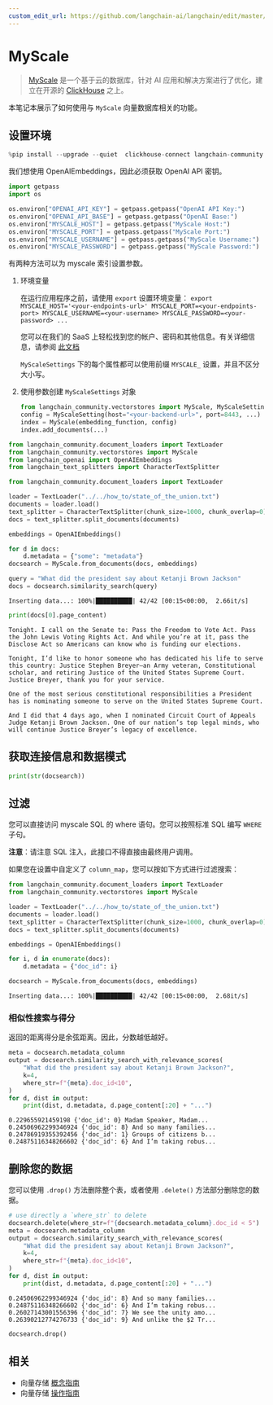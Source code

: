```yaml
---
custom_edit_url: https://github.com/langchain-ai/langchain/edit/master/docs/docs/integrations/vectorstores/myscale.ipynb
---
```


# MyScale

>[MyScale](https://docs.myscale.com/en/overview/) 是一个基于云的数据库，针对 AI 应用和解决方案进行了优化，建立在开源的 [ClickHouse](https://github.com/ClickHouse/ClickHouse) 之上。

本笔记本展示了如何使用与 `MyScale` 向量数据库相关的功能。

## 设置环境

```python
%pip install --upgrade --quiet  clickhouse-connect langchain-community
```

我们想使用 OpenAIEmbeddings，因此必须获取 OpenAI API 密钥。

```python
import getpass
import os

os.environ["OPENAI_API_KEY"] = getpass.getpass("OpenAI API Key:")
os.environ["OPENAI_API_BASE"] = getpass.getpass("OpenAI Base:")
os.environ["MYSCALE_HOST"] = getpass.getpass("MyScale Host:")
os.environ["MYSCALE_PORT"] = getpass.getpass("MyScale Port:")
os.environ["MYSCALE_USERNAME"] = getpass.getpass("MyScale Username:")
os.environ["MYSCALE_PASSWORD"] = getpass.getpass("MyScale Password:")
```

有两种方法可以为 myscale 索引设置参数。

1. 环境变量

    在运行应用程序之前，请使用 `export` 设置环境变量：
    `export MYSCALE_HOST='<your-endpoints-url>' MYSCALE_PORT=<your-endpoints-port> MYSCALE_USERNAME=<your-username> MYSCALE_PASSWORD=<your-password> ...`

    您可以在我们的 SaaS 上轻松找到您的帐户、密码和其他信息。有关详细信息，请参阅 [此文档](https://docs.myscale.com/en/cluster-management/)

    `MyScaleSettings` 下的每个属性都可以使用前缀 `MYSCALE_` 设置，并且不区分大小写。

2. 使用参数创建 `MyScaleSettings` 对象

    ```python
    from langchain_community.vectorstores import MyScale, MyScaleSettings
    config = MyScaleSetting(host="<your-backend-url>", port=8443, ...)
    index = MyScale(embedding_function, config)
    index.add_documents(...)
    ```

```python
from langchain_community.document_loaders import TextLoader
from langchain_community.vectorstores import MyScale
from langchain_openai import OpenAIEmbeddings
from langchain_text_splitters import CharacterTextSplitter
```

```python
from langchain_community.document_loaders import TextLoader

loader = TextLoader("../../how_to/state_of_the_union.txt")
documents = loader.load()
text_splitter = CharacterTextSplitter(chunk_size=1000, chunk_overlap=0)
docs = text_splitter.split_documents(documents)

embeddings = OpenAIEmbeddings()
```

```python
for d in docs:
    d.metadata = {"some": "metadata"}
docsearch = MyScale.from_documents(docs, embeddings)

query = "What did the president say about Ketanji Brown Jackson"
docs = docsearch.similarity_search(query)
```
```output
Inserting data...: 100%|██████████| 42/42 [00:15<00:00,  2.66it/s]
```

```python
print(docs[0].page_content)
```
```output
Tonight. I call on the Senate to: Pass the Freedom to Vote Act. Pass the John Lewis Voting Rights Act. And while you’re at it, pass the Disclose Act so Americans can know who is funding our elections. 

Tonight, I’d like to honor someone who has dedicated his life to serve this country: Justice Stephen Breyer—an Army veteran, Constitutional scholar, and retiring Justice of the United States Supreme Court. Justice Breyer, thank you for your service. 

One of the most serious constitutional responsibilities a President has is nominating someone to serve on the United States Supreme Court. 

And I did that 4 days ago, when I nominated Circuit Court of Appeals Judge Ketanji Brown Jackson. One of our nation’s top legal minds, who will continue Justice Breyer’s legacy of excellence.
```

## 获取连接信息和数据模式


```python
print(str(docsearch))
```

## 过滤

您可以直接访问 myscale SQL 的 where 语句。您可以按照标准 SQL 编写 `WHERE` 子句。

**注意**：请注意 SQL 注入，此接口不得直接由最终用户调用。

如果您在设置中自定义了 `column_map`，您可以按如下方式进行过滤搜索：

```python
from langchain_community.document_loaders import TextLoader
from langchain_community.vectorstores import MyScale

loader = TextLoader("../../how_to/state_of_the_union.txt")
documents = loader.load()
text_splitter = CharacterTextSplitter(chunk_size=1000, chunk_overlap=0)
docs = text_splitter.split_documents(documents)

embeddings = OpenAIEmbeddings()

for i, d in enumerate(docs):
    d.metadata = {"doc_id": i}

docsearch = MyScale.from_documents(docs, embeddings)
```
```output
Inserting data...: 100%|██████████| 42/42 [00:15<00:00,  2.68it/s]
```

### 相似性搜索与得分

返回的距离得分是余弦距离。因此，分数越低越好。


```python
meta = docsearch.metadata_column
output = docsearch.similarity_search_with_relevance_scores(
    "What did the president say about Ketanji Brown Jackson?",
    k=4,
    where_str=f"{meta}.doc_id<10",
)
for d, dist in output:
    print(dist, d.metadata, d.page_content[:20] + "...")
```
```output
0.229655921459198 {'doc_id': 0} Madam Speaker, Madam...
0.24506962299346924 {'doc_id': 8} And so many families...
0.24786919355392456 {'doc_id': 1} Groups of citizens b...
0.24875116348266602 {'doc_id': 6} And I’m taking robus...
```

## 删除您的数据

您可以使用 `.drop()` 方法删除整个表，或者使用 `.delete()` 方法部分删除您的数据。

```python
# use directly a `where_str` to delete
docsearch.delete(where_str=f"{docsearch.metadata_column}.doc_id < 5")
meta = docsearch.metadata_column
output = docsearch.similarity_search_with_relevance_scores(
    "What did the president say about Ketanji Brown Jackson?",
    k=4,
    where_str=f"{meta}.doc_id<10",
)
for d, dist in output:
    print(dist, d.metadata, d.page_content[:20] + "...")
```
```output
0.24506962299346924 {'doc_id': 8} And so many families...
0.24875116348266602 {'doc_id': 6} And I’m taking robus...
0.26027143001556396 {'doc_id': 7} We see the unity amo...
0.26390212774276733 {'doc_id': 9} And unlike the $2 Tr...
```

```python
docsearch.drop()
```

## 相关

- 向量存储 [概念指南](/docs/concepts/#vector-stores)
- 向量存储 [操作指南](/docs/how_to/#vector-stores)